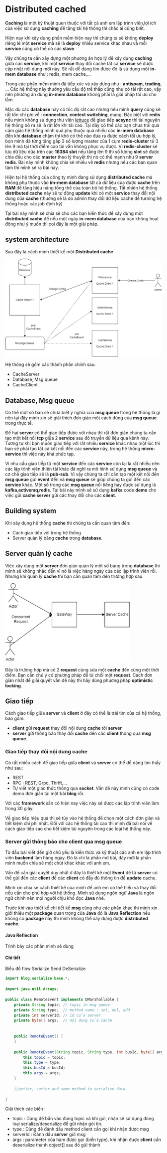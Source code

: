 # Distributed cached

**Caching** là một kỹ thuật quen thuộc với tất cả anh em lập trình viên,lợi ích của việc sử 
dụng **caching** để tăng tải hệ thống thì chắc ai cũng biết.

Hiện nay khi xây dụng phần mềm hiện nay thì chúng ta sẽ không **deploy** riêng lẻ một **service**
mà sẽ là **deploy** nhiều service khác nhau và mỗi **service** cũng có thể có các **slave**.

Vậy chúng ta cần xây dựng một phương án hợp lý để xây dựng **caching** giữa các **service**, khi một **service** thay đổi
cache tất cả **service** sẽ được cập nhật nội dung mới này. Sẽ rất dễ dàng tìm được đó là sử dụng một **in-mem database** như : redis, mem cache,...

Trong các phần mềm mình đã tiếp xúc và xây dựng như : **antispam**, **trading**, ... Các hệ thống 
này thường yêu cầu độ trễ thấp cũng như có tải rất cao, vậy nên phương án dùng **in-mem database** không
phải là giải pháp tối ưu cho lắm. 

Mặc dù các **database** này có tốc độ rất cao nhưng nếu mình **query** cũng sẽ rất tốn chi phí về : **connection**,
 **context switching**, mạng. Đặc biệt với **redis** nếu mình không sử dụng thư viện [lettuce](https://lettuce.io/) 
 để giao tiếp **acsync** thì tài nguyên hệ thống bỏ ra sẽ là rất lớn khi tải cao. Tại đây có thể các bạn chưa trải qua cảm giác hệ thống mình
quá phụ thuộc quá nhiều các **in-mem database** đến khi **database** chậm thì khó có thể nào đưa ra được
 cách tối ưu hợp lý, bọn mình đã từng tăng gấp 3 số lượng master của 1 cụm **redis-cluster** từ 3 lên 9 mà tại thời điểm cao 
 tải vẫn không phục vụ được. Vì **redis-cluster** sẽ lưu dữ liệu dữa trên các **16384 slot** nếu tăng lên 9 thì số lượng
 **slot** sẽ được chia đều cho các **master** theo lý thuyết thì nó có thể mạnh như 9 **server redis**. Bài này mình không
 chia sẻ nhiều về **redis** nhưng nếu các bạn quan tâm thì mình sẽ ra bài này.

Hiện tại hệ thống của công ty mình đang sử dụng **distributed cache** mà không phụ thuộc vào **im-mem database** 
tất cả dữ liệu của được **cache** trên **RAM** để tăng hiệu năng tổng thể của toàn bộ hệ thống. Tất nhiên hệ thống
**distributed cache** này sẽ tự động **update** khi có một **service** thay đổi nội dung của **cache** (thường sẽ là do
admin thay đổi dữ liệu cache để turning hệ thống hoặc các job định kỳ)

Tại bài này mình sẽ chia sẽ cho các bạn kiến thức để xây dựng một **distributed cache** để nếu một ngày **in-mem database**
của bạn không hoạt động như ý muốn thì coi đây là một giải pháp.

## system architecture

Sau đây là cách mình thiết kế một **Distributed cache**

![distributed-cache-architecture](distributed-cache-system-ds.png)

Hệ thống sẽ gồm các thành phần chính sau:
+ CacheServer
+ Database, Msg queue
+ CacheClient

## Database, Msg queue
Có thể một số bạn sẽ chưa biết ý nghĩa của **msg queue** trong hệ thống là gì nên tại đây mình xin sẽ giải thích đơn giản 
một cách dùng của **msg queue** trong thực tế.

Để hai **server** có thể giao tiếp được với nhau thì rất đơn giản chúng ta cần tạo một kết nối **tcp** giữa 2 **service**
sau đó truyền dữ liệu qua kênh này. Tương tự khi bạn muốn giao tiếp với rất nhiều **service** khác nhau một lúc thì bạn 
sẽ phải tạo tất cả kết nối đến các **service** này, trong hệ thống **micro-service** thì việc này khá phức tạp.

Vì nhu cầu giao tiếp từ một **service** đến các **service** còn lại là rất nhiều nên các lập trình viên thiên tài khác đã 
nghĩ ra mô hình sử dụng **msg queue** và cơ chế giao tiếp sẽ là **pub-sub**. Vì vậy chúng ta chỉ cần tạo một kết nối đến
**msg queue** gửi **event** đến và **msg queue** sẽ giúp chúng ta gửi đến các **service** khác. Một số trong các **msg queue** 
nổi tiếng hay được sử dụng là **kafka**,**activemq**,**redis**. Tại bài này mình sẽ sử dụng **kafka** code **demo** cho việc
gửi **cache server** gửi các thay đổi cho các **client**.

## Building system
Khi xây dụng hệ thống **cache** thì chúng ta cần quan tâm đến:
- Cách giao tiếp với trong hệ thống
- Server quản lý bảng **cache** trong **database**.


## Server quản lý cache
Việc xây dụng một **server** đơn giản quản lý một số bảng trong **database** thì mình sẽ không nhắc đến vì nó là việc hàng 
ngày của các lập trình viên rồi. Nhưng khi quản lý **cache** thì bạn cần quan tâm đến trường hợp sau.

![concurrent-request](concurrent-request.png)

Đây là trường hợp mà có 2 **request** cùng sửa một **cache** đến cùng một thời điểm. Bạn cần chú ý có phương pháp để từ chối một
**request**. Cách đơn giản nhất để giải quyết vấn đề này thì hãy dùng phương pháp **optimistic locking**. 

## Giao tiếp
Cách giao tiếp giữa **server** và **client** ở đây có thể là trái tim của cả hệ thống, bao gồm:
- **client** gửi **request** thay đổi nội dung **cache** tới **server**
- **server** gửi thông báo thay đổi **cache** đến các **client** thông qua **msg queue**.

### Giao tiếp thay đổi nội dung cache
Có rất nhiều cách để giao tiếp giữa **client** và **server** có thể dễ dàng tìm thấy như sau:
- REST
- RPC : REST, Grpc, Thrift,...
- Tự viết một giao thức thông qua **socket**. Vấn đề này mình cũng có code demo đơn giản tại một bài **blog** rồi.

Với các **framework** sẵn có hiện nay việc này sẽ được các lập trình viên làm trong 30 giây.

Về giao tiếp hiệu quả thì sẽ tùy vào hệ thống để chọn một cách đơn giản và tiết kiệm chi phí nhất. Đối với các hệ thống tải cao
thì mình đã bài nói về cách giao tiếp sao cho tiết kiệm tài nguyên trong các loại hệ thống này.

### Server gửi thông báo cho client qua msg queue
Từ đầu bài viết đến giờ chủ yếu là kiến thức và kỹ thuật các anh em lập trình viên **backend** làm hàng ngày. Đó là chỉ là phần 
mở bài, đây mới là phần mình muốn chia sẻ một chút khác khác với anh em. 

Vấn đề cần giải quyết duy nhất ở đây là thiết kế một **Event** để từ **server** có thể gửi đến các **client** để các **client** 
có đầy đủ thông tin để **update** cache. 

Mình xin chia sẻ cách thiết kế của mình để anh em có thể hiểu và thay đổi nếu cần cho phù hợp với hệ thống. Mình sử dụng ngôn 
ngữ **Java** là ngôn ngữ chính nên mọi người chịu khó đọc **Java** nhé.

Trước khi vào thiết kế chi tiết kế **msg** cũng như các phần khác thì mình xin giới thiệu một **package** quan trọng của **Java**
đó là **Java Reflection** nếu không có **package** này thì mình không thể xây dựng được **distributed cache**.

#### Java Reflection
Trình bày các phần mình sẽ dùng

#### Chi tiết
Biểu đồ flow
Serialize
Send
DeSerialize


```java
import blog.serialize.base.*;

import java.util.Arrays;

public class RemoteEvent implements DMarshallable {
    private String topic; // topic in msg queue
    private String type;  // method name : set, del, add
    private int serverId; // id của server
    private byte[] args;  // nội dung của cache
   

    public RemoteEvent() {
    }

    public RemoteEvent(String topic, String type, int busId, byte[] args) {
        this.topic = topic;
        this.type = type;
        this.busId = busId;
        this.args = args;
    }

    //getter, setter and some method to serialize data

}
```
Giải thích các biến :
- topic : Dùng để bắn vào đúng topic và khi gửi, nhận sẽ sử dụng đúng loại serialize/deserialize để gửi nhận gói tin.
- type : Dùng để đánh dấu method client cần gọi khi nhận được msg
- serverId : Đánh dấu **server** gửi msg
- args : parameter của hàm được gọi (biến type). khi nhận được **client** cần deserialize thành object[] sau đó gửi thành


